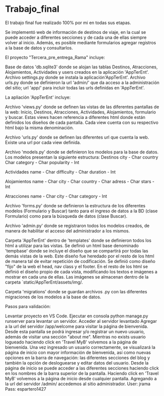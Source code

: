 # Trabajo_final
El trabajo final fue realizado 100% por mi en todas sus etapas.

Se implementó web de información de destinos de viaje, en la cual se puede acceder a diferentes secciones y de cada una de ellas siempre volver al inicio. Además, es posible mediante formularios agregar registros a la base de datos y consultarlos.

El proyecto "Tercera_pre_entrega_Rama" incluye:

Base de datos 'db.sqlite3' donde se alojan las tablas Destinos, Atracciones, Alojamientos, Actividades y users creados en la aplicación 'AppTerEnt'.
Archivo settings.py donde se instala la aplicación'AppTerEnt'.
Archivo urls.py donde se definieron la url 'admin/' que da acceso a la administración del sitio; url 'app/' para incluir todas las urls definidas en 'AppTerEnt'.

La apliación 'AppTerEnt' incluye:

Archivo 'views.py' donde se definen las vistas de las diferentes pantallas de la web: Inicio, Destinos, Atracciones, Actividades, Alojamientos, formulario y buscar. Estas views hacen referencia a diferentes html donde están definidos los diseños de cada pantalla. Cada view cuenta con su respectivo html bajo la misma denominación.

Archivo 'urls.py' donde se definen las diferentes url que cuenta la web. Existe una url por cada view definida.

Archivo 'models.py' donde se definieron los modelos para la base de datos. Los modelos presentan la siguiente estructura: Destinos city - Char country Char category - Char popularity - Int

Actividades name - Char difficulty - Char duration - Int

Alojamientos name - Char city - Char country - Char adress - Char stars - Int

Atracciones name - Char city - Char category - Int

Archivo 'forms.py' donde se definieron la estructura de los diferentes modelos (Formulario y Buscar) tanto para el ingreso de datos a la BD (clase Formulario) como para la búsqueda de datos (clase Buscar).

Archivo 'admin.py' donde se registraron todos los modelos creados, de manera de habilitar el acceso del administrador a los mismos.

Carpeta 'AppTerEnt' dentro de 'templates' donde se definieron todos los html a utilizar para las vistas. Se definió un html base denominado 'tempbase' donde se incluye el diseño que se compartirá por todas las demás vistas de la web. Este diseño fue heredado por el resto de los html de manera tal de evitar repetición de codificación. Se definió como diseño "fijo" de la web el head, nav class y el footer. En el resto de los html se definió el diseño propio de cada vista, modificando los textos e imágenes a mostrar en cada una de ellas. Las imágenes se almacenan dentro de la carpeta ´static/AppTerEnt/assets/img/.

Carpeta 'migrations' donde se guardan archivos .py con las diferentes migraciones de los modelos a la base de datos.

Pasos para validación:

Levantar proyecto en VS Code.
Ejecutar en consola python manage.py runserver para levantar un servidor.
Acceder al servidor levantado
Agregar a la url del servidor /app/welcome para visitar la página de bienvenida. Desde esta pantalla se podrá ingresar y/o registrar un nuevo usuario, además de visitar una sección "about me".
Mientras no exists usuario logueado haciendo click en 'Travel MyB' volvemos a la página de bienvenida.
Una vez ingresado un usuario correctamente, se visualizará la página de inicio con mayor información de bienvenida, así como nuevas opciones en la barra de navegación: las diferentes secciones del blog y también la opción de desloguearse y editar datos del usuario.
Desde la página de inicio se puede acceder a las diferentes secciones haciendo click en los nombres de la barra superior de la pantalla.
Haciendo click en 'Travel MyB' volvemos a la página de inicio desde cualquier pantalla.
Agregando a la url del servidor /admin/ accedemos al sitio administrador. User: jrama Pass: espartero1427
